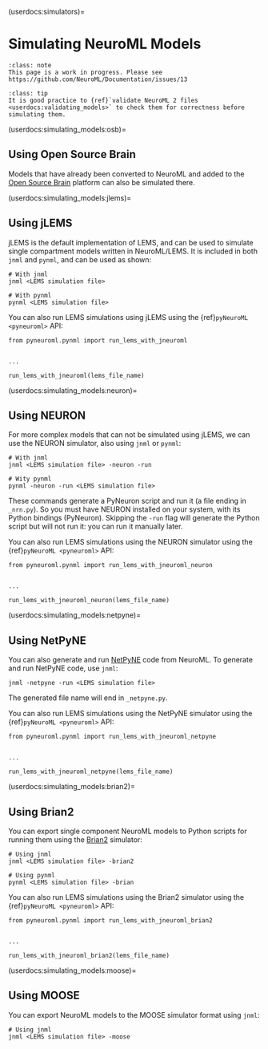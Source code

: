 (userdocs:simulators)=
# Simulating NeuroML Models

```{admonition} Work in progress
:class: note
This page is a work in progress. Please see https://github.com/NeuroML/Documentation/issues/13
```

```{admonition} Validate NeuroML 2 files before using them.
:class: tip
It is good practice to {ref}`validate NeuroML 2 files <userdocs:validating_models>` to check them for correctness before simulating them.
```
(userdocs:simulating_models:osb)=
## Using Open Source Brain

Models that have already been converted to NeuroML and added to the [Open Source Brain](https://www.opensourcebrain.org/) platform can also be simulated there.


(userdocs:simulating_models:jlems)=
## Using jLEMS

jLEMS is the default implementation of LEMS, and can be used to simulate single compartment models written in NeuroML/LEMS.
It is included in both `jnml` and `pynml`, and can be used as shown:

```{code-block} console
# With jnml
jnml <LEMS simulation file>

# With pynml
pynml <LEMS simulation file>
```

You can also run LEMS simulations using jLEMS using the {ref}`pyNeuroML <pyneuroml>` API:

```{code-block} python
from pyneuroml.pynml import run_lems_with_jneuroml


...

run_lems_with_jneuroml(lems_file_name)
```

(userdocs:simulating_models:neuron)=
## Using NEURON

For more complex models that can not be simulated using jLEMS, we can use the NEURON simulator, also using `jnml` or `pynml`:

```{code-block} console
# With jnml
jnml <LEMS simulation file> -neuron -run

# Wity pynml
pynml -neuron -run <LEMS simulation file>
```

These commands generate a PyNeuron script and run it (a file ending in `_nrn.py`).
So you must have NEURON installed on your system, with its Python bindings (PyNeuron).
Skipping the `-run` flag will generate the Python script but will not run it: you can run it manually later.

You can also run LEMS simulations using the NEURON simulator using the {ref}`pyNeuroML <pyneuroml>` API:

```{code-block} python
from pyneuroml.pynml import run_lems_with_jneuroml_neuron


...

run_lems_with_jneuroml_neuron(lems_file_name)
```

(userdocs:simulating_models:netpyne)=
## Using NetPyNE

You can also generate and run [NetPyNE](https://netpyne.org) code from NeuroML.
To generate and run NetPyNE code, use `jnml`:

```{code-block} console
jnml -netpyne -run <LEMS simulation file>
```

The generated file name will end in `_netpyne.py`.

You can also run LEMS simulations using the NetPyNE simulator using the {ref}`pyNeuroML <pyneuroml>` API:

```{code-block} python
from pyneuroml.pynml import run_lems_with_jneuroml_netpyne


...

run_lems_with_jneuroml_netpyne(lems_file_name)
```

(userdocs:simulating_models:brian2)=
## Using Brian2

You can export single component NeuroML models to Python scripts for running them using the [Brian2](https://briansimulator.org) simulator:

```{code-block} console
# Using jnml
jnml <LEMS simulation file> -brian2

# Using pynml
pynml <LEMS simulation file> -brian
```

You can also run LEMS simulations using the Brian2 simulator using the {ref}`pyNeuroML <pyneuroml>` API:

```{code-block} python
from pyneuroml.pynml import run_lems_with_jneuroml_brian2


...

run_lems_with_jneuroml_brian2(lems_file_name)
```

(userdocs:simulating_models:moose)=
## Using MOOSE

You can export NeuroML models to the MOOSE simulator format using `jnml`:

```{code-block} console
# Using jnml
jnml <LEMS simulation file> -moose
```
